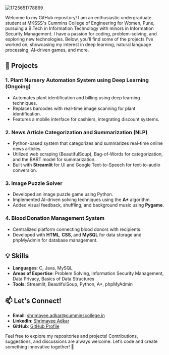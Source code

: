 ![1725651778869](https://github.com/user-attachments/assets/8e793e12-02f2-4aef-88bf-5b410f2cbe7a)


Welcome to my GitHub repository! I am an enthusiastic undergraduate student at MKSSS's Cummins College of Engineering for Women, Pune, pursuing a B.Tech in Information Technology with minors in Information Security Management. I have a passion for coding, problem-solving, and exploring new technologies. Below, you'll find some of the projects I’ve worked on, showcasing my interest in deep learning, natural language processing, AI-driven games, and more.

## 🚀 **Projects**

### 1. **Plant Nursery Automation System using Deep Learning (Ongoing)**
   - Automates plant identification and billing using deep learning techniques.
   - Replaces barcodes with real-time image scanning for plant identification.
   - Features a mobile interface for cashiers, integrating discount systems.

### 2. **News Article Categorization and Summarization (NLP)**
   - Python-based system that categorizes and summarizes real-time online news articles.
   - Utilized web scraping (BeautifulSoup), Bag-of-Words for categorization, and the BART model for summarization.
   - Built with **Streamlit** for UI and Google Text-to-Speech for text-to-audio conversion.

### 3. **Image Puzzle Solver**
   - Developed an image puzzle game using Python.
   - Implemented AI-driven solving techniques using the **A\*** algorithm.
   - Added visual feedback, shuffling, and background music using **Pygame**.

### 4. **Blood Donation Management System**
   - Centralized platform connecting blood donors with recipients.
   - Developed with **HTML**, **CSS**, and **MySQL** for data storage and phpMyAdmin for database management.

## 💡 **Skills**
- **Languages**: C, Java, MySQL
- **Areas of Expertise**: Problem Solving, Information Security Management, Data Privacy, Basics of Data Structures
- **Tools**: Streamlit, BeautifulSoup, Python, A*, phpMyAdmin



## 📫 **Let's Connect!**
- **Email**: shrimayee.adkar@cumminscollege.in
- **LinkedIn**: [Shrimayee Adkar](https://www.linkedin.com/in/shrimayee-adkar/)
- **GitHub**: [GitHub Profile](https://github.com/shrimayee24/Leetcode-top-150)

Feel free to explore my repositories and projects! Contributions, suggestions, and discussions are always welcome. Let’s code and create something innovative together! 🎉

